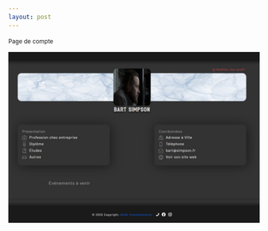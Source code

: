 ```yaml
---
layout: post
---
```


<small>Page de compte</small>

<img src="/images/userAccount.jpg" alt="userAccount" width=750>
